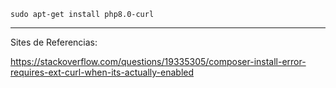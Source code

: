 ~~~
sudo apt-get install php8.0-curl
~~~



---
Sites de Referencias:

https://stackoverflow.com/questions/19335305/composer-install-error-requires-ext-curl-when-its-actually-enabled
